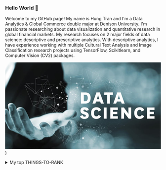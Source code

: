 ### Hello World 👋

Welcome to my GitHub page! My name is Hung Tran and I'm a Data Analytics & Global Commerce double major at Denison University. I'm passionate researching about data visualization and quantitative research in global financial markets. My research focuses on 2 major fields of data science: descriptive and prescriptive analytics. With descriptive analytics, I have experience working with multiple Cultural Text Analysis and Image Classification research projects using TensorFlow, Scikitlearn, and Computer Vision (CV2) packages.

![Data_Science](./7-Benefits-of-Data-Science.jpg))

<!--


Here are some ideas to get you started:

- 🔭 I’m currently working on ...
- 🌱 I’m currently learning ...
- 👯 I’m looking to collaborate on ...
- 🤔 I’m looking for help with ...
- 💬 Ask me about ...
- 📫 How to reach me: ...
- 😄 Pronouns: ...
- ⚡ Fun fact: ...
-->
<details>
<summary>My top THINGS-TO-RANK</summary>

| Rank | Languages |
|-----:|-----------|
|     1| Python    |
|     2| R         |
|     3| SQL       |
|     4| STATA     |
</details>
